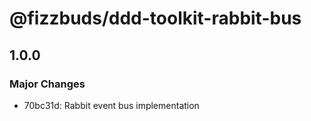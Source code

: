# @fizzbuds/ddd-toolkit-rabbit-bus

## 1.0.0

### Major Changes

- 70bc31d: Rabbit event bus implementation

